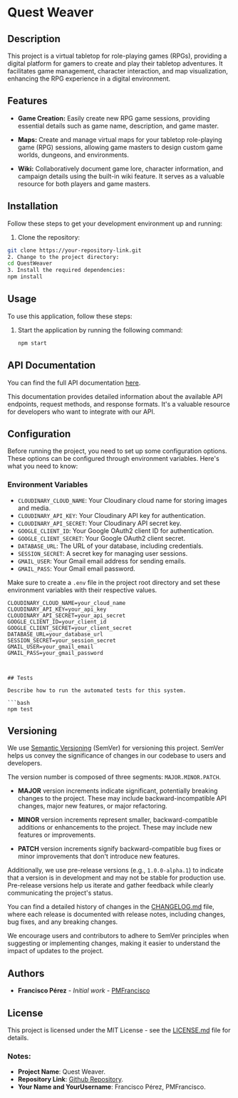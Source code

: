 # Quest Weaver

## Description

This project is a virtual tabletop for role-playing games (RPGs), providing a digital platform for gamers to create and play their tabletop adventures. It facilitates game management, character interaction, and map visualization, enhancing the RPG experience in a digital environment.
## Features

- **Game Creation:** Easily create new RPG game sessions, providing essential details such as game name, description, and game master.

- **Maps:** Create and manage virtual maps for your tabletop role-playing game (RPG) sessions, allowing game masters to design custom game worlds, dungeons, and environments.

- **Wiki:** Collaboratively document game lore, character information, and campaign details using the built-in wiki feature. It serves as a valuable resource for both players and game masters.

## Installation

Follow these steps to get your development environment up and running:

1. Clone the repository:
```bash
git clone https://your-repository-link.git
2. Change to the project directory:
cd QuestWeaver
3. Install the required dependencies:
npm install
```

## Usage

To use this application, follow these steps:

1. Start the application by running the following command:
   ```bash
   npm start

## API Documentation

You can find the full API documentation [here]([https://example.com/api/docs](https://questweaver.onrender.com/api-docs/)).

This documentation provides detailed information about the available API endpoints, request methods, and response formats. It's a valuable resource for developers who want to integrate with our API.


## Configuration

Before running the project, you need to set up some configuration options. These options can be configured through environment variables. Here's what you need to know:

### Environment Variables

- `CLOUDINARY_CLOUD_NAME`: Your Cloudinary cloud name for storing images and media.
- `CLOUDINARY_API_KEY`: Your Cloudinary API key for authentication.
- `CLOUDINARY_API_SECRET`: Your Cloudinary API secret key.
- `GOOGLE_CLIENT_ID`: Your Google OAuth2 client ID for authentication.
- `GOOGLE_CLIENT_SECRET`: Your Google OAuth2 client secret.
- `DATABASE_URL`: The URL of your database, including credentials.
- `SESSION_SECRET`: A secret key for managing user sessions.
- `GMAIL_USER`: Your Gmail email address for sending emails.
- `GMAIL_PASS`: Your Gmail email password.
  
Make sure to create a `.env` file in the project root directory and set these environment variables with their respective values.

```plaintext
CLOUDINARY_CLOUD_NAME=your_cloud_name
CLOUDINARY_API_KEY=your_api_key
CLOUDINARY_API_SECRET=your_api_secret
GOOGLE_CLIENT_ID=your_client_id
GOOGLE_CLIENT_SECRET=your_client_secret
DATABASE_URL=your_database_url
SESSION_SECRET=your_session_secret
GMAIL_USER=your_gmail_email
GMAIL_PASS=your_gmail_password



## Tests

Describe how to run the automated tests for this system.

```bash
npm test
```

## Versioning

We use [Semantic Versioning](https://semver.org/) (SemVer) for versioning this project. SemVer helps us convey the significance of changes in our codebase to users and developers.

The version number is composed of three segments: `MAJOR.MINOR.PATCH`.

- **MAJOR** version increments indicate significant, potentially breaking changes to the project. These may include backward-incompatible API changes, major new features, or major refactoring.

- **MINOR** version increments represent smaller, backward-compatible additions or enhancements to the project. These may include new features or improvements.

- **PATCH** version increments signify backward-compatible bug fixes or minor improvements that don't introduce new features.

Additionally, we use pre-release versions (e.g., `1.0.0-alpha.1`) to indicate that a version is in development and may not be stable for production use. Pre-release versions help us iterate and gather feedback while clearly communicating the project's status.

You can find a detailed history of changes in the [CHANGELOG.md](CHANGELOG.md) file, where each release is documented with release notes, including changes, bug fixes, and any breaking changes.

We encourage users and contributors to adhere to SemVer principles when suggesting or implementing changes, making it easier to understand the impact of updates to the project.


## Authors

- **Francisco Pérez** - _Initial work_ - [PMFrancisco](https://github.com/PMFrancisco)

## License

This project is licensed under the MIT License - see the [LICENSE.md](LICENSE.md) file for details.

### Notes:

- **Project Name**: Quest Weaver.
- **Repository Link**: [Github Repository](https://github.com/PMFrancisco/QuestWeaver).
- **Your Name and YourUsername**: Francisco Pérez, PMFrancisco.
